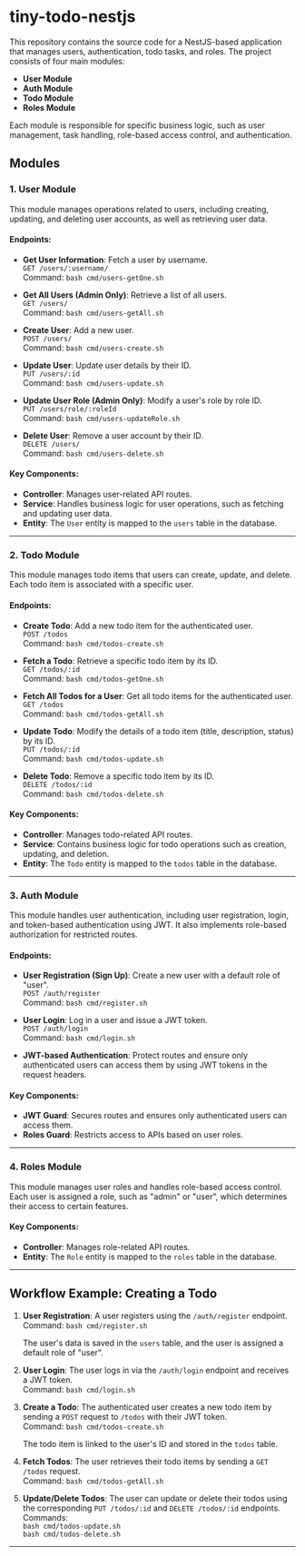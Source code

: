 # tiny-todo-nestjs

This repository contains the source code for a NestJS-based application that manages users, authentication, todo tasks, and roles. The project consists of four main modules:

- **User Module**
- **Auth Module**
- **Todo Module**
- **Roles Module**

Each module is responsible for specific business logic, such as user management, task handling, role-based access control, and authentication.

## **Modules**

### **1. User Module**

This module manages operations related to users, including creating, updating, and deleting user accounts, as well as retrieving user data.

#### **Endpoints:**
- **Get User Information**: Fetch a user by username.  
  `GET /users/:username/`  
  Command: `bash cmd/users-getOne.sh`

- **Get All Users (Admin Only)**: Retrieve a list of all users.  
  `GET /users/`  
  Command: `bash cmd/users-getAll.sh`

- **Create User**: Add a new user.  
  `POST /users/`  
  Command: `bash cmd/users-create.sh`

- **Update User**: Update user details by their ID.  
  `PUT /users/:id`  
  Command: `bash cmd/users-update.sh`

- **Update User Role (Admin Only)**: Modify a user's role by role ID.  
  `PUT /users/role/:roleId`  
  Command: `bash cmd/users-updateRole.sh`

- **Delete User**: Remove a user account by their ID.  
  `DELETE /users/`  
  Command: `bash cmd/users-delete.sh`

#### **Key Components**:
- **Controller**: Manages user-related API routes.
- **Service**: Handles business logic for user operations, such as fetching and updating user data.
- **Entity**: The `User` entity is mapped to the `users` table in the database.

---

### **2. Todo Module**

This module manages todo items that users can create, update, and delete. Each todo item is associated with a specific user.

#### **Endpoints:**
- **Create Todo**: Add a new todo item for the authenticated user.  
  `POST /todos`  
  Command: `bash cmd/todos-create.sh`

- **Fetch a Todo**: Retrieve a specific todo item by its ID.  
  `GET /todos/:id`  
  Command: `bash cmd/todos-getOne.sh`

- **Fetch All Todos for a User**: Get all todo items for the authenticated user.  
  `GET /todos`  
  Command: `bash cmd/todos-getAll.sh`

- **Update Todo**: Modify the details of a todo item (title, description, status) by its ID.  
  `PUT /todos/:id`  
  Command: `bash cmd/todos-update.sh`

- **Delete Todo**: Remove a specific todo item by its ID.  
  `DELETE /todos/:id`  
  Command: `bash cmd/todos-delete.sh`

#### **Key Components**:
- **Controller**: Manages todo-related API routes.
- **Service**: Contains business logic for todo operations such as creation, updating, and deletion.
- **Entity**: The `Todo` entity is mapped to the `todos` table in the database.

---

### **3. Auth Module**

This module handles user authentication, including user registration, login, and token-based authentication using JWT. It also implements role-based authorization for restricted routes.

#### **Endpoints:**
- **User Registration (Sign Up)**: Create a new user with a default role of "user".  
  `POST /auth/register`  
  Command: `bash cmd/register.sh`

- **User Login**: Log in a user and issue a JWT token.  
  `POST /auth/login`  
  Command: `bash cmd/login.sh`

- **JWT-based Authentication**: Protect routes and ensure only authenticated users can access them by using JWT tokens in the request headers.

#### **Key Components**:
- **JWT Guard**: Secures routes and ensures only authenticated users can access them.
- **Roles Guard**: Restricts access to APIs based on user roles.

---

### **4. Roles Module**

This module manages user roles and handles role-based access control. Each user is assigned a role, such as "admin" or "user", which determines their access to certain features.

#### **Key Components**:
- **Controller**: Manages role-related API routes.
- **Entity**: The `Role` entity is mapped to the `roles` table in the database.

---

## **Workflow Example: Creating a Todo**

1. **User Registration**: A user registers using the `/auth/register` endpoint.  
   Command: `bash cmd/register.sh`
   
   The user's data is saved in the `users` table, and the user is assigned a default role of "user".

2. **User Login**: The user logs in via the `/auth/login` endpoint and receives a JWT token.  
   Command: `bash cmd/login.sh`

3. **Create a Todo**: The authenticated user creates a new todo item by sending a `POST` request to `/todos` with their JWT token.  
   Command: `bash cmd/todos-create.sh`

   The todo item is linked to the user's ID and stored in the `todos` table.

4. **Fetch Todos**: The user retrieves their todo items by sending a `GET /todos` request.  
   Command: `bash cmd/todos-getAll.sh`

5. **Update/Delete Todos**: The user can update or delete their todos using the corresponding `PUT /todos/:id` and `DELETE /todos/:id` endpoints.  
   Commands:  
   `bash cmd/todos-update.sh`  
   `bash cmd/todos-delete.sh`

---
